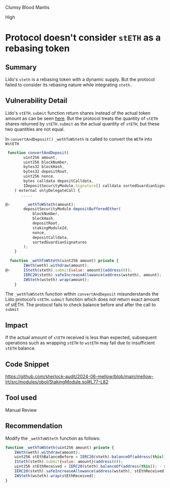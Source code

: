Clumsy Blood Mantis

High

# Protocol doesn't consider `stETH` as a rebasing token

## Summary
Lido's `steth` is a rebasing token with a dynamic supply. But the protocol failed to consider its rebasing nature while integrating `steth.`

## Vulnerability Detail
Lido's `stETH.submit` function return shares instead of the actual token amount as can be seen [here](https://etherscan.io/address/0x17144556fd3424edc8fc8a4c940b2d04936d17eb#code#F1#L922). But the protocol treats the quantity of `stETH` shares returned by `stETH.submit` as the actual quantity of `stETH`, but these two quantities are not equal.

In `convertAndDeposit()` `_wethToWSteth` is called to convert the `WETH` into `WstETH`

```js
 function convertAndDeposit(
        uint256 amount,
        uint256 blockNumber,
        bytes32 blockHash,
        bytes32 depositRoot,
        uint256 nonce,
        bytes calldata depositCalldata,
        IDepositSecurityModule.Signature[] calldata sortedGuardianSignatures
    ) external onlyDelegateCall {
       .....

@>       _wethToWSteth(amount);
        depositSecurityModule.depositBufferedEther(
            blockNumber,
            blockHash,
            depositRoot,
            stakingModuleId,
            nonce,
            depositCalldata,
            sortedGuardianSignatures
        );
    }

  function _wethToWSteth(uint256 amount) private { 
        IWeth(weth).withdraw(amount);
@>      ISteth(steth).submit{value: amount}(address(0));
        IERC20(steth).safeIncreaseAllowance(address(wsteth), amount);
        IWSteth(wsteth).wrap(amount);
    }
```
The `_wethToWSteth` function within `convertAndDeposit` misunderstands the Lido protocol’s `stETH.submit` function which does not return exact amount of stETH. The protocol fails to check balance before and after the call to `submit`
## Impact
 If the actual amount of `stETH` received is less than expected, subsequent operations such as wrapping `stETH` to `wstETH` may fail due to insufficient `stETH` balance.
## Code Snippet
https://github.com/sherlock-audit/2024-06-mellow/blob/main/mellow-lrt/src/modules/obol/StakingModule.sol#L77-L82

## Tool used
Manual Review

## Recommendation
Modify the `_wethToWSteth` function as follows:
```js
function _wethToWSteth(uint256 amount) private { 
    IWeth(weth).withdraw(amount);
    uint256 stEthBalanceBefore = IERC20(steth).balanceOf(address(this));
    ISteth(steth).submit{value: amount}(address(0));
    uint256 stEthReceived = IERC20(steth).balanceOf(address(this)); - stEthBalanceBefore;
    IERC20(steth).safeIncreaseAllowance(address(wsteth), stEthReceived);
    IWSteth(wsteth).wrap(stEthReceived);
}
```
